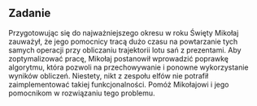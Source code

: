## Zadanie

Przygotowując się do najważniejszego okresu w roku Święty Mikołaj zauważył, że jego pomocnicy tracą dużo czasu na powtarzanie tych samych operacji przy obliczaniu trajektorii lotu sań z prezentami. Aby zoptymalizować pracę, Mikołaj postanowił wprowadzić poprawkę algorytmu, która pozwoli na przechowywanie i ponowne wykorzystanie wyników obliczeń. Niestety, nikt z zespołu elfów nie potrafił zaimplementować takiej funkcjonalności. Pomóż Mikołajowi i jego pomocnikom w rozwiązaniu tego problemu.